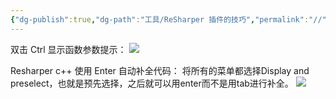 ```yaml
---
{"dg-publish":true,"dg-path":"工具/ReSharper 插件的技巧","permalink":"//","noteIcon":"1","created":"","updated":""}
---
```




双击 Ctrl 显示函数参数提示：
![](/img/user/图片/ReSharper.png)


Resharper c++ 使用 Enter 自动补全代码：
将所有的菜单都选择Display and preselect，也就是预先选择，之后就可以用enter而不是用tab进行补全。
![](/img/user/图片/1-ReSharper.png)
